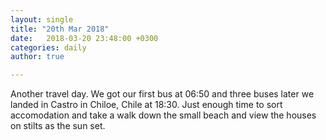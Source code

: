 ```yaml
---
layout: single
title: "20th Mar 2018"
date:   2018-03-20 23:48:00 +0300
categories: daily
author: true

---
```


Another travel day. We got our first bus at 06:50 and three buses later we landed in Castro in Chiloe, Chile at 18:30. Just enough time to sort accomodation and take a walk down the small beach and view the houses on stilts as the sun set. 

